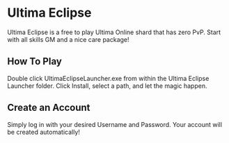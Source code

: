 # Ultima Eclipse

Ultima Eclipse is a free to play Ultima Online shard that has zero PvP.  Start with all skills GM and a nice care package!

## How To Play

Double click UltimaEclipseLauncher.exe from within the Ultima Eclipse Launcher folder.  Click Install, select a path, and let the magic happen.

## Create an Account

Simply log in with your desired Username and Password.  Your account will be created automatically!